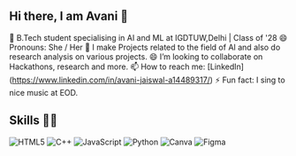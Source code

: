 ## Hi there, I am Avani 👋

🧠​ B.Tech student specialising in AI and ML at IGDTUW,Delhi | Class of '28 
😄 Pronouns: She / Her
​🌌​ I make Projects related to the field of AI and also do research analysis on various projects.
😄 I’m looking to collaborate on Hackathons, research and more.
📫 How to reach me: [LinkedIn] (https://www.linkedin.com/in/avani-jaiswal-a14489317/)
⚡ Fun fact: I sing to nice music at EOD.
## Skills 👩‍💻
![HTML5](https://img.shields.io/badge/html5-%23E34F26.svg?style=for-the-badge&logo=html5&logoColor=white) ![C++](https://img.shields.io/badge/c++-00599C?style=for-the-badge&logo=cplusplus&logoColor=white) ![JavaScript](https://img.shields.io/badge/javascript-%23323330.svg?style=for-the-badge&logo=javascript&logoColor=%23F7DF1E) ![Python](https://img.shields.io/badge/python-3670A0?style=for-the-badge&logo=python&logoColor=ffdd54) ![Canva](https://img.shields.io/badge/Canva-%2300C4CC.svg?style=for-the-badge&logo=Canva&logoColor=white) ![Figma](https://img.shields.io/badge/figma-%23F24E1E.svg?style=for-the-badge&logo=figma&logoColor=white)

